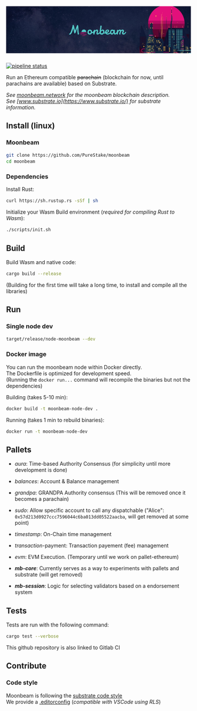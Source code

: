
# ![moonbeam](media/moonbeam-cover.jpg)
[![pipeline status](https://gitlab.com/asapede/moonbeam/badges/master/pipeline.svg)](https://gitlab.com/asapede/moonbeam/-/commits/master)


Run an Ethereum compatible ~~parachain~~ (blockchain for now, until parachains are available) based on Substrate.

*See [moonbeam.network](https://moonbeam.network) for the moonbeam blockchain description.*  
*See [www.substrate.io](https://www.substrate.io/) for substrate information.*

## Install (linux)

### Moonbeam

```bash
git clone https://github.com/PureStake/moonbeam
cd moonbeam
```

### Dependencies

Install Rust:  
```bash
curl https://sh.rustup.rs -sSf | sh
```

Initialize your Wasm Build environment (*required for compiling Rust to Wasm*):  
```bash
./scripts/init.sh
```

## Build

Build Wasm and native code:  
```bash
cargo build --release
```  
(Building for the first time will take a long time, to install and compile all the libraries)

## Run

### Single node dev

```bash
target/release/node-moonbeam --dev
```

### Docker image

You can run the moonbeam node within Docker directly.  
The Dockerfile is optimized for development speed.  
(Running the `docker run...` command will recompile the binaries but not the dependencies)

Building (takes 5-10 min):
```bash
docker build -t moonbeam-node-dev .
```

Running (takes 1 min to rebuild binaries):
```bash
docker run -t moonbeam-node-dev
```

## Pallets
* *aura*: Time-based Authority Consensus (for simplicity until more development is done)
* *balances*: Account & Balance management
* *grandpa*: GRANDPA Authority consensus (This will be removed once it becomes a parachain)
* *sudo*: Allow specific account to call any dispatchable ("Alice": `0x57d213d0927ccc7596044c6ba013dd05522aacba`, will get removed at some point)
* *timestamp*: On-Chain time management
* *transaction*-payment: Transaction payement (fee) management
* *evm*: EVM Execution. (Temporary until we work on pallet-ethereum)

* ***mb-core***: Currently serves as a way to experiments with pallets and substrate (will get removed)
* ***mb-session***: Logic for selecting validators based on a endorsement system

## Tests

Tests are run with the following command:
```bash
cargo test --verbose
```

This github repository is also linked to Gitlab CI

## Contribute

### Code style

Moonbeam is following the [substrate code style](https://openethereum.github.io/wiki/Substrate-Style-Guide)  
We provide a [.editorconfig](.editorconfig) (*compatible with VSCode using RLS*)
